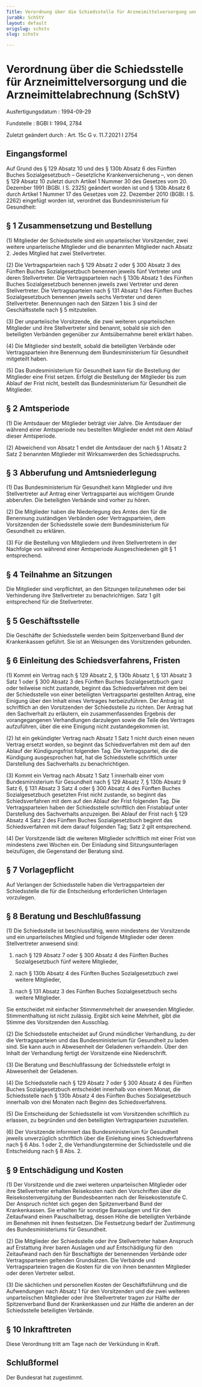 ```yaml
---
Title: Verordnung über die Schiedsstelle für Arzneimittelversorgung und die Arzneimittelabrechnung
jurabk: SchStV
layout: default
origslug: schstv
slug: schstv

---
```


# Verordnung über die Schiedsstelle für Arzneimittelversorgung und die Arzneimittelabrechnung (SchStV)

Ausfertigungsdatum
:   1994-09-29

Fundstelle
:   BGBl I: 1994, 2784

Zuletzt geändert durch
:   Art. 15c G v. 11.7.2021 I 2754


## Eingangsformel

Auf Grund des § 129 Absatz 10 und des § 130b Absatz 6 des Fünften Buches Sozialgesetzbuch – Gesetzliche Krankenversicherung –, von denen § 129 Absatz 10 zuletzt durch Artikel 1 Nummer 30 des Gesetzes vom 20. Dezember 1991 (BGBl. I S. 2325) geändert worden ist und § 130b Absatz 6 durch Artikel 1 Nummer 17 des Gesetzes vom 22. Dezember 2010 (BGBl. I S. 2262) eingefügt worden ist, verordnet das Bundesministerium für Gesundheit:


## § 1 Zusammensetzung und Bestellung

(1) Mitglieder der Schiedsstelle sind ein unparteiischer Vorsitzender, zwei weitere unparteiische Mitglieder und die benannten Mitglieder nach Absatz 2. Jedes Mitglied hat zwei Stellvertreter.

(2) Die Vertragsparteien nach § 129 Absatz 2 oder § 300 Absatz 3 des Fünften Buches Sozialgesetzbuch benennen jeweils fünf Vertreter und deren Stellvertreter. Die Vertragsparteien nach § 130b Absatz 1 des Fünften Buches Sozialgesetzbuch benennen jeweils zwei Vertreter und deren Stellvertreter. Die Vertragsparteien nach § 131 Absatz 1 des Fünften Buches Sozialgesetzbuch benennen jeweils sechs Vertreter und deren Stellvertreter. Benennungen nach den Sätzen 1 bis 3 sind der Geschäftsstelle nach § 5 mitzuteilen.

(3) Der unparteiische Vorsitzende, die zwei weiteren unparteiischen Mitglieder und ihre Stellvertreter sind benannt, sobald sie sich den beteiligten Verbänden gegenüber zur Amtsübernahme bereit erklärt haben.

(4) Die Mitglieder sind bestellt, sobald die beteiligten Verbände oder Vertragsparteien ihre Benennung dem Bundesministerium für Gesundheit mitgeteilt haben.

(5) Das Bundesministerium für Gesundheit kann für die Bestellung der Mitglieder eine Frist setzen. Erfolgt die Bestellung der Mitglieder bis zum Ablauf der Frist nicht, bestellt das Bundesministerium für Gesundheit die Mitglieder.


## § 2 Amtsperiode

(1) Die Amtsdauer der Mitglieder beträgt vier Jahre. Die Amtsdauer der während einer Amtsperiode neu bestellten Mitglieder endet mit dem Ablauf dieser Amtsperiode.

(2) Abweichend von Absatz 1 endet die Amtsdauer der nach § 1 Absatz 2 Satz 2 benannten Mitglieder mit Wirksamwerden des Schiedsspruchs.


## § 3 Abberufung und Amtsniederlegung

(1) Das Bundesministerium für Gesundheit kann Mitglieder und ihre Stellvertreter auf Antrag einer Vertragspartei aus wichtigem Grunde abberufen. Die beteiligten Verbände sind vorher zu hören.

(2) Die Mitglieder haben die Niederlegung des Amtes den für die Benennung zuständigen Verbänden oder Vertragsparteien, dem Vorsitzenden der Schiedsstelle sowie dem Bundesministerium für Gesundheit zu erklären.

(3) Für die Bestellung von Mitgliedern und ihren Stellvertretern in der Nachfolge von während einer Amtsperiode Ausgeschiedenen gilt § 1 entsprechend.


## § 4 Teilnahme an Sitzungen

Die Mitglieder sind verpflichtet, an den Sitzungen teilzunehmen oder bei Verhinderung ihre Stellvertreter zu benachrichtigen. Satz 1 gilt entsprechend für die Stellvertreter.


## § 5 Geschäftsstelle

Die Geschäfte der Schiedsstelle werden beim Spitzenverband Bund der Krankenkassen geführt. Sie ist an Weisungen des Vorsitzenden gebunden.


## § 6 Einleitung des Schiedsverfahrens, Fristen

(1) Kommt ein Vertrag nach § 129 Absatz 2, § 130b Absatz 1, § 131 Absatz 3 Satz 1 oder § 300 Absatz 3 des Fünften Buches Sozialgesetzbuch ganz oder teilweise nicht zustande, beginnt das Schiedsverfahren mit dem bei der Schiedsstelle von einer beteiligten Vertragspartei gestellten Antrag, eine Einigung über den Inhalt eines Vertrages herbeizuführen. Der Antrag ist schriftlich an den Vorsitzenden der Schiedsstelle zu richten. Der Antrag hat den Sachverhalt zu erläutern, ein zusammenfassendes Ergebnis der vorangegangenen Verhandlungen darzulegen sowie die Teile des Vertrages aufzuführen, über die eine Einigung nicht zustandegekommen ist.

(2) Ist ein gekündigter Vertrag nach Absatz 1 Satz 1 nicht durch einen neuen Vertrag ersetzt worden, so beginnt das Schiedsverfahren mit dem auf den Ablauf der Kündigungsfrist folgenden Tag. Die Vertragspartei, die die Kündigung ausgesprochen hat, hat die Schiedsstelle schriftlich unter Darstellung des Sachverhalts zu benachrichtigen.

(3) Kommt ein Vertrag nach Absatz 1 Satz 1 innerhalb einer vom Bundesministerium für Gesundheit nach § 129 Absatz 7, § 130b Absatz 9 Satz 6, § 131 Absatz 3 Satz 4 oder § 300 Absatz 4 des Fünften Buches Sozialgesetzbuch gesetzten Frist nicht zustande, so beginnt das Schiedsverfahren mit dem auf den Ablauf der Frist folgenden Tag. Die Vertragsparteien haben der Schiedsstelle schriftlich den Fristablauf unter Darstellung des Sachverhalts anzuzeigen. Bei Ablauf der Frist nach § 129 Absatz 4 Satz 2 des Fünften Buches Sozialgesetzbuch beginnt das Schiedsverfahren mit dem darauf folgenden Tag; Satz 2 gilt entsprechend.

(4) Der Vorsitzende lädt die weiteren Mitglieder schriftlich mit einer Frist von mindestens zwei Wochen ein. Der Einladung sind Sitzungsunterlagen beizufügen, die Gegenstand der Beratung sind.


## § 7 Vorlagepflicht

Auf Verlangen der Schiedsstelle haben die Vertragsparteien der Schiedsstelle die für die Entscheidung erforderlichen Unterlagen vorzulegen.


## § 8 Beratung und Beschlußfassung

(1) Die Schiedsstelle ist beschlussfähig, wenn mindestens der Vorsitzende und ein unparteiisches Mitglied und folgende Mitglieder oder deren Stellvertreter anwesend sind:

1.  nach § 129 Absatz 7 oder § 300 Absatz 4 des Fünften Buches Sozialgesetzbuch fünf weitere Mitglieder,


2.  nach § 130b Absatz 4 des Fünften Buches Sozialgesetzbuch zwei weitere Mitglieder,


3.  nach § 131 Absatz 3 des Fünften Buches Sozialgesetzbuch sechs weitere Mitglieder.



Sie entscheidet mit einfacher Stimmenmehrheit der anwesenden Mitglieder. Stimmenthaltung ist nicht zulässig. Ergibt sich keine Mehrheit, gibt die Stimme des Vorsitzenden den Ausschlag.

(2) Die Schiedsstelle entscheidet auf Grund mündlicher Verhandlung, zu der die Vertragsparteien und das Bundesministerium für Gesundheit zu laden sind. Sie kann auch in Abwesenheit der Geladenen verhandeln. Über den Inhalt der Verhandlung fertigt der Vorsitzende eine Niederschrift.

(3) Die Beratung und Beschlußfassung der Schiedsstelle erfolgt in Abwesenheit der Geladenen.

(4) Die Schiedsstelle nach § 129 Absatz 7 oder § 300 Absatz 4 des Fünften Buches Sozialgesetzbuch entscheidet innerhalb von einem Monat, die Schiedsstelle nach § 130b Absatz 4 des Fünften Buches Sozialgesetzbuch innerhalb von drei Monaten nach Beginn des Schiedsverfahrens.

(5) Die Entscheidung der Schiedsstelle ist vom Vorsitzenden schriftlich zu erlassen, zu begründen und den beteiligten Vertragsparteien zuzustellen.

(6) Der Vorsitzende informiert das Bundesministerium für Gesundheit jeweils unverzüglich schriftlich über die Einleitung eines Schiedsverfahrens nach § 6 Abs. 1 oder 2, die Verhandlungstermine der Schiedsstelle und die Entscheidung nach § 8 Abs. 2.


## § 9 Entschädigung und Kosten

(1) Der Vorsitzende und die zwei weiteren unparteiischen Mitglieder oder ihre Stellvertreter erhalten Reisekosten nach den Vorschriften über die Reisekostenvergütung der Bundesbeamten nach der Reisekostenstufe C. Der Anspruch richtet sich gegen den Spitzenverband Bund der Krankenkassen. Sie erhalten für sonstige Barauslagen und für den Zeitaufwand einen Pauschalbetrag, dessen Höhe die beteiligten Verbände im Benehmen mit ihnen festsetzen. Die Festsetzung bedarf der Zustimmung des Bundesministeriums für Gesundheit.

(2) Die Mitglieder der Schiedsstelle oder ihre Stellvertreter haben Anspruch auf Erstattung ihrer baren Auslagen und auf Entschädigung für den Zeitaufwand nach den für Beschäftigte der benennenden Verbände oder Vertragsparteien geltenden Grundsätzen. Die Verbände und Vertragsparteien tragen die Kosten für die von ihnen benannten Mitglieder oder deren Vertreter selbst.

(3) Die sächlichen und personellen Kosten der Geschäftsführung und die Aufwendungen nach Absatz 1 für den Vorsitzenden und die zwei weiteren unparteiischen Mitglieder oder ihre Stellvertreter tragen zur Hälfte der Spitzenverband Bund der Krankenkassen und zur Hälfte die anderen an der Schiedsstelle beteiligten Verbände.


## § 10 Inkrafttreten

Diese Verordnung tritt am Tage nach der Verkündung in Kraft.


## Schlußformel

Der Bundesrat hat zugestimmt.

